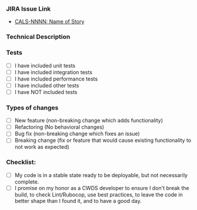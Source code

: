 ### JIRA Issue Link

- [CALS-NNNN: Name of Story](https://osi-cwds.atlassian.net/browse/CALS-NNNN)

### Technical Description
<!--- Provide a technical description with context for those that don't know what this pull request is about. -->

### Tests
- [ ] I have included unit tests 
- [ ] I have included integration tests 
- [ ] I have included performance tests 
- [ ] I have included other tests 
- [ ] I have NOT included tests 
<!--- Please indicate why tests were not added. -->

### Types of changes
<!--- What types of changes does your code introduce? Put an `x` in all the boxes that apply: -->
- [ ] New feature (non-breaking change which adds functionality)
- [ ] Refactoring (No behavioral changes)
- [ ] Bug fix (non-breaking change which fixes an issue)
- [ ] Breaking change (fix or feature that would cause existing functionality to not work as expected)

### Checklist:
<!--- Go over all the following points, and put an `x` in all the boxes that apply. -->
<!--- If you're unsure about any of these, don't hesitate to ask. -->
- [ ] My code is in a stable state ready to be deployable, but not necessarily complete.
- [ ] I promise on my honor as a CWDS developer to ensure I don't break the build, to check Lint/Rubocop, use best practices, to leave the code in better shape than I found it, and to have a good day.
